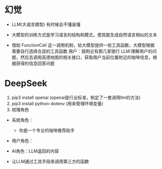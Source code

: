 # 幻觉
- LLM(大语言模型)  有时候会不懂装懂

- 大模型的训练方式是学习语言的结构和模式，使其能生成自然语言相似的文本

- 借助 FunctionCall 这一调用机制，给大模型提供一些工具函数，大模型根据需要自行选择合适的工具函数
用户：我附近有那几家银行
LLM:理解用户的问题，然后去调用高德地图的相关接口，获取用户当前位置附近的咖啡信息，根据获得的信息回答问题

# DeepSeek 
1. pip3 install openai  (openai是行业标准，制定了一套调用llm的方法)
2. pip3 install python-dotenv (用来管理环境变量)
3. 梳理角色
- 系统角色：
    - 你是一个专业的咖啡推荐助手
- 用户角色：
- AI角色：LLM返回的内容

- 让LLM通过工具手段来调用第三方的函数